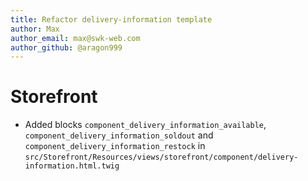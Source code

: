```yaml
---
title: Refactor delivery-information template
author: Max
author_email: max@swk-web.com
author_github: @aragon999
---
```

# Storefront
* Added blocks `component_delivery_information_available`, `component_delivery_information_soldout` and `component_delivery_information_restock` in `src/Storefront/Resources/views/storefront/component/delivery-information.html.twig`
